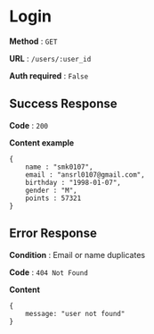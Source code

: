 # Login

**Method** : `GET`

**URL** : `/users/:user_id`

**Auth required** : `False`

## Success Response

**Code** : `200`

**Content example**
```
{
    name : "smk0107",
    email : "ansrl0107@gmail.com",
    birthday : "1998-01-07",
    gender : "M",
    points : 57321
}
```

## Error Response

**Condition** : Email or name duplicates

**Code** : `404 Not Found`

**Content**

```
{
    message: "user not found"
}
```